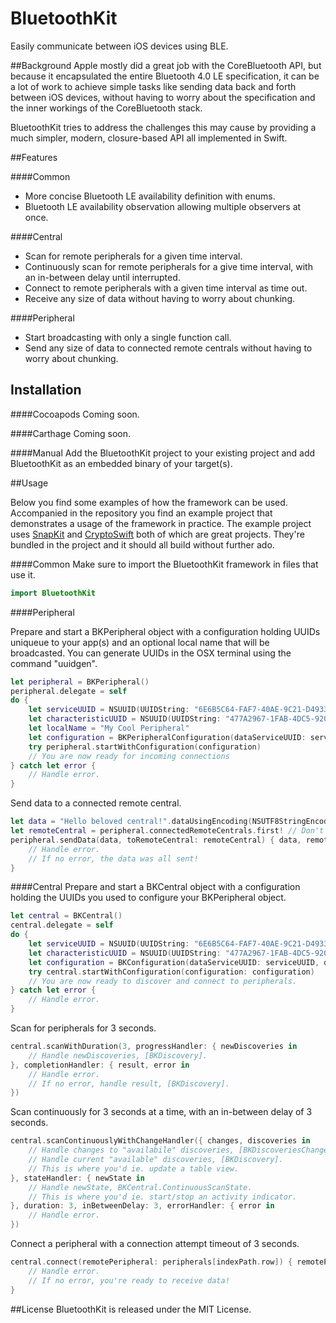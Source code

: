 # BluetoothKit
Easily communicate between iOS devices using BLE.

##Background
Apple mostly did a great job with the CoreBluetooth API, but because it encapsulated the entire Bluetooth 4.0 LE specification, it can be a lot of work to achieve simple tasks like sending data back and forth between iOS devices, without having to worry about the specification and the inner workings of the CoreBluetooth stack.

BluetoothKit tries to address the challenges this may cause by providing a much simpler, modern, closure-based API all implemented in Swift.

##Features

####Common
- More concise Bluetooth LE availability definition with enums.
- Bluetooth LE availability observation allowing multiple observers at once.

####Central
- Scan for remote peripherals for a given time interval.
- Continuously scan for remote peripherals for a give time interval, with an in-between delay until interrupted.
- Connect to remote peripherals with a given time interval as time out.
- Receive any size of data without having to worry about chunking.

####Peripheral
- Start broadcasting with only a single function call.
- Send any size of data to connected remote centrals without having to worry about chunking.

## Installation

####Cocoapods
Coming soon.

####Carthage
Coming soon.

####Manual
Add the BluetoothKit project to your existing project and add BluetoothKit as an embedded binary of your target(s).

##Usage

Below you find some examples of how the framework can be used. Accompanied in the repository you find an example project that demonstrates a usage of the framework in practice. The example project uses [SnapKit](https://github.com/SnapKit/SnapKit) and [CryptoSwift](https://github.com/krzyzanowskim/CryptoSwift) both of which are great projects. They're bundled in the project and it should all build without further ado.

####Common
Make sure to import the BluetoothKit framework in files that use it.
```swift
import BluetoothKit
```

####Peripheral

Prepare and start a BKPeripheral object with a configuration holding UUIDs uniqueue to your app(s) and an optional local name that will be broadcasted. You can generate UUIDs in the OSX terminal using the command "uuidgen".
```swift
let peripheral = BKPeripheral()
peripheral.delegate = self
do {
	let serviceUUID = NSUUID(UUIDString: "6E6B5C64-FAF7-40AE-9C21-D4933AF45B23")!
	let characteristicUUID = NSUUID(UUIDString: "477A2967-1FAB-4DC5-920A-DEE5DE685A3D")!
	let localName = "My Cool Peripheral"
	let configuration = BKPeripheralConfiguration(dataServiceUUID: serviceUUID, dataServiceCharacteristicUUID: 	characteristicUUID, localName: localName)
	try peripheral.startWithConfiguration(configuration)
	// You are now ready for incoming connections
} catch let error {
	// Handle error.
}
```

Send data to a connected remote central.
```swift
let data = "Hello beloved central!".dataUsingEncoding(NSUTF8StringEncoding)
let remoteCentral = peripheral.connectedRemoteCentrals.first! // Don't do this in the real world :]
peripheral.sendData(data, toRemoteCentral: remoteCentral) { data, remoteCentral, error in
	// Handle error.
	// If no error, the data was all sent!
}
```

####Central
Prepare and start a BKCentral object with a configuration holding the UUIDs you used to configure your BKPeripheral object.
```swift
let central = BKCentral()
central.delegate = self
do {
	let serviceUUID = NSUUID(UUIDString: "6E6B5C64-FAF7-40AE-9C21-D4933AF45B23")!
	let characteristicUUID = NSUUID(UUIDString: "477A2967-1FAB-4DC5-920A-DEE5DE685A3D")!
	let configuration = BKConfiguration(dataServiceUUID: serviceUUID, dataServiceCharacteristicUUID: characteristicUUID)
	try central.startWithConfiguration(configuration: configuration)
	// You are now ready to discover and connect to peripherals.
} catch let error {
	// Handle error.
}
```

Scan for peripherals for 3 seconds.
```swift
central.scanWithDuration(3, progressHandler: { newDiscoveries in
	// Handle newDiscoveries, [BKDiscovery].
}, completionHandler: { result, error in
	// Handle error.
	// If no error, handle result, [BKDiscovery].
})
```

Scan continuously for 3 seconds at a time, with an in-between delay of 3 seconds.
```swift
central.scanContinuouslyWithChangeHandler({ changes, discoveries in
	// Handle changes to "availabile" discoveries, [BKDiscoveriesChange].
	// Handle current "available" discoveries, [BKDiscovery].
	// This is where you'd ie. update a table view.
}, stateHandler: { newState in
	// Handle newState, BKCentral.ContinuousScanState.
	// This is where you'd ie. start/stop an activity indicator.
}, duration: 3, inBetweenDelay: 3, errorHandler: { error in
	// Handle error.
})
```

Connect a peripheral with a connection attempt timeout of 3 seconds.
```swift
central.connect(remotePeripheral: peripherals[indexPath.row]) { remotePeripheral, error in
	// Handle error.
	// If no error, you're ready to receive data!
}
```

##License
BluetoothKit is released under the MIT License.
